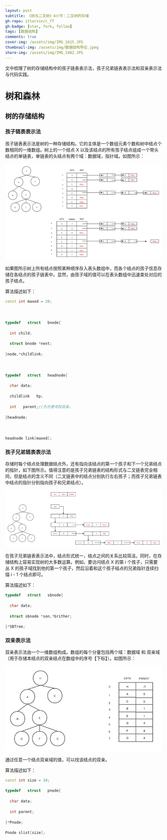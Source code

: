```yaml
---
layout: post
subtitle: 《树与二叉树》4小节：二叉树的存储
gh-repo: ittarvin/c_ff
gh-badge: [star, fork, follow]
tags: [数据结构]
comments: true
cover-img: /assets/img/IMG_1615.JPG
thumbnail-img: /assets/img/数据结构导论.jpeg
share-img: /assets/img/IMG_1482.JPG
---
```

文中梳理了树的存储结构中的孩子链表表示法，孩子兄弟链表表示法和双亲表示法与代码实践。

# 树和森林
## 树的存储结构
### 孩子链表表示法

孩子链表表示法是树的一种存储结构。它的主体是一个数组元素个数和树中结点个数相同的一维数组。树上的一个结点 X 以及该结点的所有孩子结点组成一个带头结点的单链表，单链表的头结点有两个域：数据域，指针域。如图所示：

![孩子链表表示法.png](../assets/img/孩子链表表示法.png)

如果图所示树上所有结点按照某种顺序存入表头数组中，而各个结点的孩子信息存储在各结点的孩子链表中。显然，由孩子域的值可以在表头数组中迅速查处对应的孩子结点。

算法描述如下：

```cpp
const int maxed = 20;

  

typedef   struct   bnode{

  int child;

  struct bnode *next;

}node,*childlink;

  

typedef   struct   headnode{

  char data;

  childlink   hp;

  int   parent;//为方便寻找双亲。

}headnode;

  

headnode link[maxed];
```
### 孩子兄弟链表表示法

存储时每个结点处理数据结点外，还有指向该结点的第一个孩子和下一个兄弟结点的指针，如下图所示。值得注意的是孩子兄弟链表的结构形式与二叉链表完全相同，但是结点的含义不同（二叉链表中的结点分别执行左右孩子；而孩子兄弟链表中结点的指针分别指向孩子和兄弟结点）。

![孩子兄弟链表表示法.png](../assets/img/孩子兄弟链表表示法.png)

在孩子兄弟链表表示法中，结点形式统一，结点之间的关系比较简洁。同时，在存储结构上容易实现树的大多数运算。例如，要访问结点 X 的第 i 个孩子，只需要丛 X 的孩子域找到他的第一个孩子，然后沿着和这个孩子结点的兄弟指针连续扫描 i - 1 个结点即可。

算法描述如下：

```cpp
typedef   struct   sbnode{

  char data;

  struct sbnode *son,*brither;

}*SBTree;
```
### 双亲表示法
双亲表示法由一个一维数组构成。数组的每个分量包括两个域：数据域 和 双亲域（用于存储本结点的双亲结点在数组中的序号【下标】）。如图所示：

![双亲表示法.png](../assets/img/双亲表示法.png)

通过任意一个结点双亲域的值，可以找该结点的双亲。

算法描述如下：

```cpp
const int size = 10;

typedef   struct   pnode{

  char data;

  int parent;

}*Pnode;

Pnode slist[size];
```

